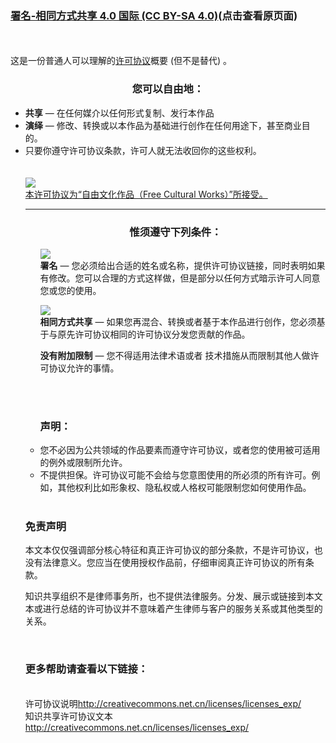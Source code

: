 

<h3><a target="_blank" href="https://creativecommons.org/licenses/by-sa/4.0/deed.zh">署名-相同方式共享 4.0 国际 (CC BY-SA 4.0)</a>(点击查看原页面)</h3>

<br><br>
这是一份普通人可以理解的<a target="_blank" href="https://creativecommons.org/licenses/by-sa/4.0/legalcode" class="fulltext">许可协议</a>概要 (但不是替代) 。    


<h3 style="text-align: center" resource="http://creativecommons.org/ns#Reproduction" rel="cc:permits">您可以自由地：</h3>
<ul class="license-properties">
<li class="license share" rel="cc:permits" resource="http://creativecommons.org/ns#Distribution">
<strong>共享</strong> — 在任何媒介以任何形式复制、发行本作品
</li>
<li class="license remix" rel="cc:permits" resource="http://creativecommons.org/ns#DerivativeWorks">
<strong>演绎</strong> — 修改、转换或以本作品为基础进行创作在任何用途下，甚至商业目的。
</li>
<li class="license">只要你遵守许可协议条款，许可人就无法收回你的这些权利。</li>
<br>
<br>
<img src="https://creativecommons.org/images/deed/seal.png"><br>
<a href="http://freedomdefined.org/" class="screen-only">
本许可协议为“自由文化作品（Free Cultural Works）”所接受。
</a>

<div class="row"><div class="col-md-offset-1 col-md-10"><hr></div></div>
<div id="deed-conditions" class="row">
<h3 style="text-align: center">惟须遵守下列条件：</h3>
<ul dir="ltr" style="text-align: left" class="license-properties col-md-offset-2 col-md-8">

<p>
<img src="https://creativecommons.org/images/deed/attribution_icon_blue_x2.png"><br>
<strong>署名</strong> — <span>您必须给出合适的姓名或名称，提供许可协议链接，同时表明如果有修改。您可以合理的方式这样做，但是部分以任何方式暗示许可人同意您或您的使用。

</p>
<p>
<img src="https://creativecommons.org/images/deed/sa_blue_x2.png"><br>
<strong>相同方式共享</strong> — 如果您再混合、转换或者基于本作品进行创作，您必须基于与原先许可协议相同的许可协议分发您贡献的作品。

</p>

<p>
<strong>没有附加限制</strong> — 您不得适用法律术语或者 技术措施从而限制其他人做许可协议允许的事情。
</p>
<br>
<br>
<h3>
声明：
</h3>

<li class="license">
您不必因为公共领域的作品要素而遵守许可协议，或者您的使用被可适用的例外或限制所允许。
</li>
<li class="license">
不提供担保。许可协议可能不会给与您意图使用的所必须的所有许可。例如，其他权利比如形象权、隐私权或人格权可能限制您如何使用作品。
</li>
</ul>

<br>
<h3>免责声明</h3>
<div class="bd">
<p>本文本仅仅强调部分核心特征和真正许可协议的部分条款，不是许可协议，也没有法律意义。您应当在使用授权作品前，仔细审阅真正许可协议的所有条款。</p>
<p>知识共享组织不是律师事务所，也不提供法律服务。分发、展示或链接到本文本或进行总结的许可协议并不意味着产生律师与客户的服务关系或其他类型的关系。</p>
</div>
</div>
<br>
<h3>更多帮助请查看以下链接：</h3>
<br>
许可协议说明<a href="http://creativecommons.net.cn/licenses/licenses_exp/">http://creativecommons.net.cn/licenses/licenses_exp/</a>
<br>
知识共享许可协议文本<a href="http://creativecommons.net.cn/licenses/licenses_exp/">http://creativecommons.net.cn/licenses/licenses_exp/</a>
<br>
